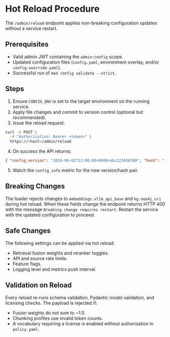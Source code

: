 # Hot Reload Procedure

The `/admin/reload` endpoint applies non-breaking configuration updates without a service restart.

## Prerequisites

- Valid admin JWT containing the `admin:config` scope.
- Updated configuration files (`config.yaml`, environment overlay, and/or `config-override.yaml`).
- Successful run of `med config validate --strict`.

## Steps

1. Ensure `CONFIG_ENV` is set to the target environment on the running service.
2. Apply file changes and commit to version control (optional but recommended).
3. Issue the reload request:

```bash
curl -X POST \
  -H "Authorization: Bearer <token>" \
  https://<host>/admin/reload
```

4. On success the API returns:

```json
{ "config_version": "2024-06-01T12:00:00+0000+abc123456789", "hash": "..." }
```

5. Watch the `config_info` metric for the new version/hash pair.

## Breaking Changes

The loader rejects changes to `embeddings.vllm_api_base` and `kg.neo4j_uri` during hot reload. When these fields change the endpoint returns HTTP 400 with the message `Breaking change requires restart`. Restart the service with the updated configuration to proceed.

## Safe Changes

The following settings can be applied via hot reload:

- Retrieval fusion weights and reranker toggles.
- API and source rate limits.
- Feature flags.
- Logging level and metrics push interval.

## Validation on Reload

Every reload re-runs schema validation, Pydantic model validation, and licensing checks. The payload is rejected if:

- Fusion weights do not sum to ~1.0.
- Chunking profiles use invalid token counts.
- A vocabulary requiring a license is enabled without authorization in `policy.yaml`.
